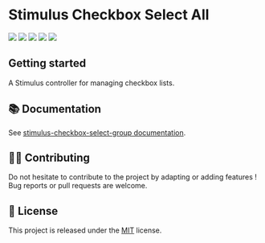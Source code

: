 # Stimulus Checkbox Select All

[![](https://img.shields.io/npm/dt/stimulus-checkbox-select-group.svg)](https://www.npmjs.com/package/stimulus-checkbox-select-group)
[![](https://img.shields.io/npm/v/stimulus-checkbox-select-group.svg)](https://www.npmjs.com/package/stimulus-checkbox-select-group)
[![](https://github.com/stimulus-components/stimulus-checkbox-select-group/workflows/Lint/badge.svg)](https://github.com/stimulus-components/stimulus-checkbox-select-group)
[![](https://github.com/stimulus-components/stimulus-checkbox-select-group/workflows/Test/badge.svg)](https://github.com/stimulus-components/stimulus-checkbox-select-group)
[![](https://img.shields.io/github/license/stimulus-components/stimulus-checkbox-select-group.svg)](https://github.com/stimulus-components/stimulus-checkbox-select-group)

## Getting started

A Stimulus controller for managing checkbox lists.

## 📚 Documentation

See [stimulus-checkbox-select-group documentation](https://www.stimulus-components.com/docs/stimulus-checkbox-select-group/).

## 👷‍♂️ Contributing

Do not hesitate to contribute to the project by adapting or adding features ! Bug reports or pull requests are welcome.

## 📝 License

This project is released under the [MIT](http://opensource.org/licenses/MIT) license.
